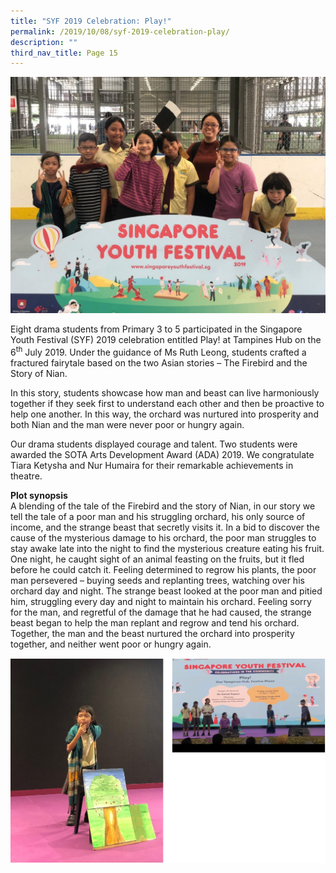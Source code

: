 ```yaml
---
title: "SYF 2019 Celebration: Play!"
permalink: /2019/10/08/syf-2019-celebration-play/
description: ""
third_nav_title: Page 15
---
```

<img src="/images/UOUR8868-1024x768.jpg">
<p>Eight drama students from Primary 3 to 5 participated in the Singapore Youth Festival (SYF) 2019 celebration entitled Play! at Tampines Hub on the 6<sup>th</sup>&nbsp;July 2019. Under the guidance of Ms Ruth Leong, students crafted a fractured fairytale based on the two Asian stories – The Firebird and the Story of Nian.</p>
<p>In this story, students showcase how man and beast can live harmoniously together if they seek first to understand each other and then be proactive to help one another. In this way, the orchard was nurtured into prosperity and both Nian and the man were never poor or hungry again.</p>
<p>Our drama students displayed courage and talent. Two students were awarded the SOTA Arts Development Award (ADA) 2019. We congratulate Tiara Ketysha and Nur Humaira for their remarkable achievements in theatre.</p>
<p><strong>Plot synopsis</strong><br>A blending of the tale of the Firebird and the story of Nian, in our story we tell the tale of a poor man and his struggling orchard, his only source of income, and the strange beast that secretly visits it. In a bid to discover the cause of the mysterious damage to his orchard, the poor man struggles to stay awake late into the night to find the mysterious creature eating his fruit. One night, he caught sight of an animal feasting on the fruits, but it fled before he could catch it. Feeling determined to regrow his plants, the poor man persevered – buying seeds and replanting trees, watching over his orchard day and night. The strange beast looked at the poor man and pitied him, struggling every day and night to maintain his orchard. Feeling sorry for the man, and regretful of the damage that he had caused, the strange beast began to help the man replant and regrow and tend his orchard. Together, the man and the beast nurtured the orchard into prosperity together, and neither went poor or hungry again.</p>
<img src="/images/syfact.png">